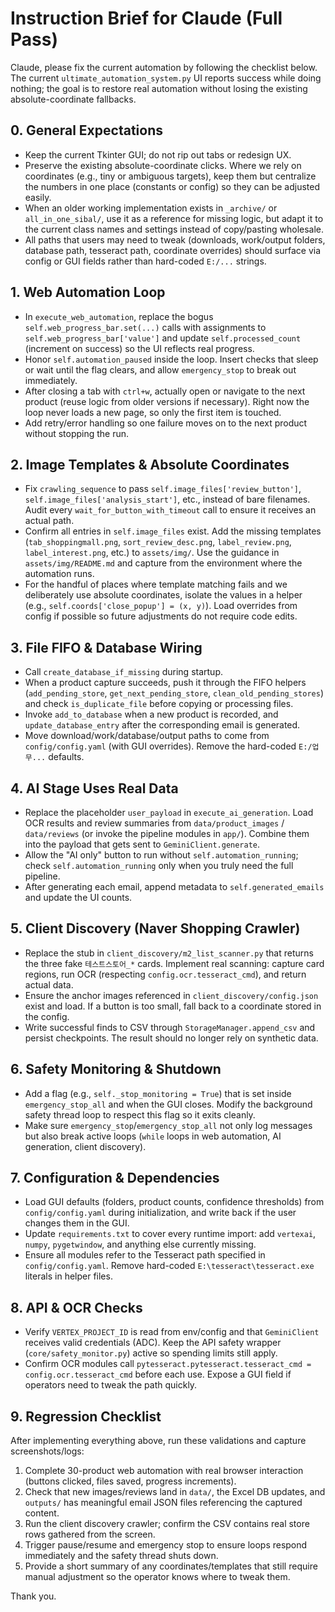 ﻿# Instruction Brief for Claude (Full Pass)

Claude, please fix the current automation by following the checklist below. The current `ultimate_automation_system.py` UI reports success while doing nothing; the goal is to restore real automation without losing the existing absolute-coordinate fallbacks.

## 0. General Expectations
- Keep the current Tkinter GUI; do not rip out tabs or redesign UX.
- Preserve the existing absolute-coordinate clicks. Where we rely on coordinates (e.g., tiny or ambiguous targets), keep them but centralize the numbers in one place (constants or config) so they can be adjusted easily.
- When an older working implementation exists in `_archive/` or `all_in_one_sibal/`, use it as a reference for missing logic, but adapt it to the current class names and settings instead of copy/pasting wholesale.
- All paths that users may need to tweak (downloads, work/output folders, database path, tesseract path, coordinate overrides) should surface via config or GUI fields rather than hard-coded `E:/...` strings.

## 1. Web Automation Loop
- In `execute_web_automation`, replace the bogus `self.web_progress_bar.set(...)` calls with assignments to `self.web_progress_bar['value']` and update `self.processed_count` (increment on success) so the UI reflects real progress.
- Honor `self.automation_paused` inside the loop. Insert checks that sleep or wait until the flag clears, and allow `emergency_stop` to break out immediately.
- After closing a tab with `ctrl+w`, actually open or navigate to the next product (reuse logic from older versions if necessary). Right now the loop never loads a new page, so only the first item is touched.
- Add retry/error handling so one failure moves on to the next product without stopping the run.

## 2. Image Templates & Absolute Coordinates
- Fix `crawling_sequence` to pass `self.image_files['review_button']`, `self.image_files['analysis_start']`, etc., instead of bare filenames. Audit every `wait_for_button_with_timeout` call to ensure it receives an actual path.
- Confirm all entries in `self.image_files` exist. Add the missing templates (`tab_shoppingmall.png`, `sort_review_desc.png`, `label_review.png`, `label_interest.png`, etc.) to `assets/img/`. Use the guidance in `assets/img/README.md` and capture from the environment where the automation runs.
- For the handful of places where template matching fails and we deliberately use absolute coordinates, isolate the values in a helper (e.g., `self.coords['close_popup'] = (x, y)`). Load overrides from config if possible so future adjustments do not require code edits.

## 3. File FIFO & Database Wiring
- Call `create_database_if_missing` during startup.
- When a product capture succeeds, push it through the FIFO helpers (`add_pending_store`, `get_next_pending_store`, `clean_old_pending_stores`) and check `is_duplicate_file` before copying or processing files.
- Invoke `add_to_database` when a new product is recorded, and `update_database_entry` after the corresponding email is generated.
- Move download/work/database/output paths to come from `config/config.yaml` (with GUI overrides). Remove the hard-coded `E:/업무...` defaults.

## 4. AI Stage Uses Real Data
- Replace the placeholder `user_payload` in `execute_ai_generation`. Load OCR results and review summaries from `data/product_images` / `data/reviews` (or invoke the pipeline modules in `app/`). Combine them into the payload that gets sent to `GeminiClient.generate`.
- Allow the "AI only" button to run without `self.automation_running`; check `self.automation_running` only when you truly need the full pipeline.
- After generating each email, append metadata to `self.generated_emails` and update the UI counts.

## 5. Client Discovery (Naver Shopping Crawler)
- Replace the stub in `client_discovery/m2_list_scanner.py` that returns the three fake `테스트스토어_*` cards. Implement real scanning: capture card regions, run OCR (respecting `config.ocr.tesseract_cmd`), and return actual data.
- Ensure the anchor images referenced in `client_discovery/config.json` exist and load. If a button is too small, fall back to a coordinate stored in the config.
- Write successful finds to CSV through `StorageManager.append_csv` and persist checkpoints. The result should no longer rely on synthetic data.

## 6. Safety Monitoring & Shutdown
- Add a flag (e.g., `self._stop_monitoring = True`) that is set inside `emergency_stop_all` and when the GUI closes. Modify the background safety thread loop to respect this flag so it exits cleanly.
- Make sure `emergency_stop`/`emergency_stop_all` not only log messages but also break active loops (`while` loops in web automation, AI generation, client discovery).

## 7. Configuration & Dependencies
- Load GUI defaults (folders, product counts, confidence thresholds) from `config/config.yaml` during initialization, and write back if the user changes them in the GUI.
- Update `requirements.txt` to cover every runtime import: add `vertexai`, `numpy`, `pygetwindow`, and anything else currently missing.
- Ensure all modules refer to the Tesseract path specified in `config/config.yaml`. Remove hard-coded `E:\tesseract\tesseract.exe` literals in helper files.

## 8. API & OCR Checks
- Verify `VERTEX_PROJECT_ID` is read from env/config and that `GeminiClient` receives valid credentials (ADC). Keep the API safety wrapper (`core/safety_monitor.py`) active so spending limits still apply.
- Confirm OCR modules call `pytesseract.pytesseract.tesseract_cmd = config.ocr.tesseract_cmd` before each use. Expose a GUI field if operators need to tweak the path quickly.

## 9. Regression Checklist
After implementing everything above, run these validations and capture screenshots/logs:
1. Complete 30-product web automation with real browser interaction (buttons clicked, files saved, progress increments).
2. Check that new images/reviews land in `data/`, the Excel DB updates, and `outputs/` has meaningful email JSON files referencing the captured content.
3. Run the client discovery crawler; confirm the CSV contains real store rows gathered from the screen.
4. Trigger pause/resume and emergency stop to ensure loops respond immediately and the safety thread shuts down.
5. Provide a short summary of any coordinates/templates that still require manual adjustment so the operator knows where to tweak them.

Thank you.
